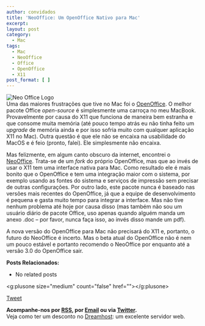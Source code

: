 ```yaml
---
author: convidados
title: 'NeoOffice: Um OpenOffice Nativo para Mac'
excerpt:
layout: post
category:
  - Mac
tags:
  - Mac
  - NeoOffice
  - Office
  - OpenOffice
  - X11
post_format: [ ]
---
```

![Neo Office Logo][1]  
Uma das maiores frustrações que tive no Mac foi o [OpenOffice][2]. O melhor pacote Office *open-source* é simplesmente uma carroça no meu MacBook. Provavelmente por causa do X11 que funciona de maneira bem estranha e que consome muita memória (até pouco tempo atrás eu não tinha feito um *upgrade* de memória ainda e por isso sofria muito com qualquer aplicação X11 no Mac). Outra questão é que ele não se encaixa na usabilidade do MacOS e é feio (pronto, falei). Ele simplesmente não encaixa. 

Mas felizmente, em algum canto obscuro da internet, encontrei o [NeoOffice][3]. Trata-se de um *fork* do próprio OpenOffice, mas que ao invés de usar o X11 tem uma interface nativa para Mac. Como resultado ele é mais bonito que o OpenOffice e tem uma integração maior com o sistema, por exemplo usando as fontes do sistema e serviços de impressão sem precisar de outras configurações. Por outro lado, este pacote nunca é baseado nas versões mais recentes do OpenOffice, já que a equipe de desenvolvimento é pequena e gasta muito tempo para integrar a interface. Mas não tive nenhum problema até hoje por causa disso (mas também não sou um usuário diário de pacote Office, uso apenas quando alguém manda um anexo .doc – por favor, nunca faça isso, ao invés disso mande um pdf). 

A nova versão do OpenOffice para Mac não precisará do X11 e, portanto, o futuro do NeoOffice é incerto. Mas o beta atual do OpenOffice não é nem um pouco estável e portanto recomendo o NeoOffice por enquanto até a versão 3.0 do OpenOffice sair. 

**Posts Relacionados:** 
*   No related posts

<g:plusone size="medium" count="false" href=""></g:plusone> 

[Tweet][4] 





**Acompanhe-nos por [ RSS][5], por [Email][6] ou via [Twitter][7].**  
Veja como ter um desconto no [Dreamhost][8]: um excelente servidor web.

 [1]: http://vidageek.net/wp-content/uploads/2008/08/neo-office-logo.jpg
 [2]: http://www.openoffice.org/ "OpenOffice"
 [3]: http://www.neooffice.org/neojava/en/index.php "NeoOffice"
 [4]: https://twitter.com/share
 [5]: http://feeds.feedburner.com/VidaGeek
 [6]: http://feedburner.google.com/fb/a/mailverify?uri=VidaGeek&loc=pt_BR
 [7]: http://twitter.com/blogvidageek
 [8]: http://vidageek.net/dreamhost/